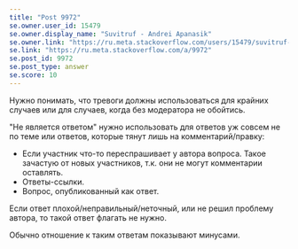 ```yaml
---
title: "Post 9972"
se.owner.user_id: 15479
se.owner.display_name: "Suvitruf - Andrei Apanasik"
se.owner.link: "https://ru.meta.stackoverflow.com/users/15479/suvitruf-andrei-apanasik"
se.link: "https://ru.meta.stackoverflow.com/a/9972"
se.post_id: 9972
se.post_type: answer
se.score: 10
---
```

<p>Нужно понимать, что тревоги должны использоваться для крайних случаев или для случаев, когда без модератора не обойтись.</p>

<p>"Не является ответом" нужно использовать для ответов уж совсем не по теме или ответов, которые тянут лишь на комментарий/правку:</p>

<ul>
<li>Если участник что-то переспрашивает у автора вопроса. Такое зачастую от новых участников, т.к. они не могут комментарии оставлять.</li>
<li>Ответы-ссылки.</li>
<li>Вопрос, опубликованный как ответ.</li>
</ul>

<p>Если ответ плохой/неправильный/неточный, или не решил проблему автора, то такой ответ флагать не нужно. </p>

<p>Обычно отношение к таким ответам показывают минусами.</p>
